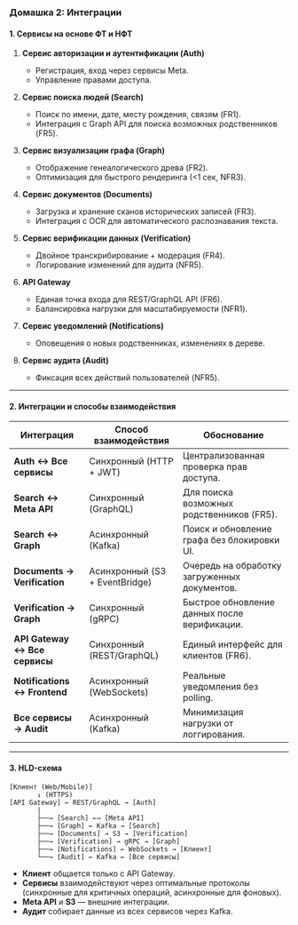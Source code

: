 ### **Домашка 2: Интеграции**  

#### **1. Сервисы на основе ФТ и НФТ**  
1. **Сервис авторизации и аутентификации (Auth)**  
   - Регистрация, вход через сервисы Meta.  
   - Управление правами доступа.  

2. **Сервис поиска людей (Search)**  
   - Поиск по имени, дате, месту рождения, связям (FR1).  
   - Интеграция с Graph API для поиска возможных родственников (FR5).  

3. **Сервис визуализации графа (Graph)**  
   - Отображение генеалогического древа (FR2).  
   - Оптимизация для быстрого рендеринга (<1 сек, NFR3).  

4. **Сервис документов (Documents)**  
   - Загрузка и хранение сканов исторических записей (FR3).  
   - Интеграция с OCR для автоматического распознавания текста.  

5. **Сервис верификации данных (Verification)**  
   - Двойное транскрибирование + модерация (FR4).  
   - Логирование изменений для аудита (NFR5).  

6. **API Gateway**  
   - Единая точка входа для REST/GraphQL API (FR6).  
   - Балансировка нагрузки для масштабируемости (NFR1).  

7. **Сервис уведомлений (Notifications)**  
   - Оповещения о новых родственниках, изменениях в дереве.  

8. **Сервис аудита (Audit)**  
   - Фиксация всех действий пользователей (NFR5).  

---

#### **2. Интеграции и способы взаимодействия**  

| Интеграция | Способ взаимодействия | Обоснование |  
|------------|----------------------|-------------|  
| **Auth ↔ Все сервисы** | Синхронный (HTTP + JWT) | Централизованная проверка прав доступа. |  
| **Search ↔ Meta API** | Синхронный (GraphQL) | Для поиска возможных родственников (FR5). |  
| **Search ↔ Graph** | Асинхронный (Kafka) | Поиск и обновление графа без блокировки UI. |  
| **Documents → Verification** | Асинхронный (S3 + EventBridge) | Очередь на обработку загруженных документов. |  
| **Verification → Graph** | Синхронный (gRPC) | Быстрое обновление данных после верификации. |  
| **API Gateway ↔ Все сервисы** | Синхронный (REST/GraphQL) | Единый интерфейс для клиентов (FR6). |  
| **Notifications ↔ Frontend** | Асинхронный (WebSockets) | Реальные уведомления без polling. |  
| **Все сервисы → Audit** | Асинхронный (Kafka) | Минимизация нагрузки от логгирования. |  

---

#### **3. HLD-схема**  
```  
[Клиент (Web/Mobile)]  
       ↓ (HTTPS)  
[API Gateway] ← REST/GraphQL → [Auth]  
       |  
       ├──→ [Search] ←→ [Meta API]  
       ├──→ [Graph] ← Kafka → [Search]  
       ├──→ [Documents] → S3 → [Verification]  
       ├──→ [Verification] → gRPC → [Graph]  
       ├──→ [Notifications] ← WebSockets → [Клиент]  
       └──→ [Audit] ← Kafka ← [Все сервисы]  
```  

- **Клиент** общается только с API Gateway.  
- **Сервисы** взаимодействуют через оптимальные протоколы (синхронные для критичных операций, асинхронные для фоновых).  
- **Meta API** и **S3** — внешние интеграции.  
- **Аудит** собирает данные из всех сервисов через Kafka.  
